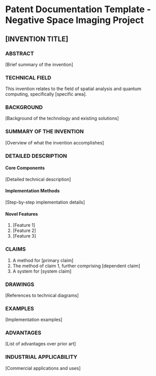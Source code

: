 # Patent Documentation Template - Negative Space Imaging Project

## [INVENTION TITLE]

### ABSTRACT
[Brief summary of the invention]

### TECHNICAL FIELD
This invention relates to the field of spatial analysis and quantum computing, specifically [specific area].

### BACKGROUND
[Background of the technology and existing solutions]

### SUMMARY OF THE INVENTION
[Overview of what the invention accomplishes]

### DETAILED DESCRIPTION
#### Core Components
[Detailed technical description]

#### Implementation Methods
[Step-by-step implementation details]

#### Novel Features
1. [Feature 1]
2. [Feature 2]
3. [Feature 3]

### CLAIMS
1. A method for [primary claim]
2. The method of claim 1, further comprising [dependent claim]
3. A system for [system claim]

### DRAWINGS
[References to technical diagrams]

### EXAMPLES
[Implementation examples]

### ADVANTAGES
[List of advantages over prior art]

### INDUSTRIAL APPLICABILITY
[Commercial applications and uses]
